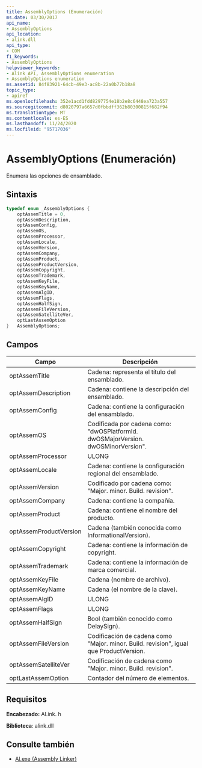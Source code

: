 ```yaml
---
title: AssemblyOptions (Enumeración)
ms.date: 03/30/2017
api_name:
- AssemblyOptions
api_location:
- alink.dll
api_type:
- COM
f1_keywords:
- AssemblyOptions
helpviewer_keywords:
- Alink API, AssemblyOptions enumeration
- AssemblyOptions enumeration
ms.assetid: 84f83921-64cb-49e3-ac8b-22a0b77b18a8
topic_type:
- apiref
ms.openlocfilehash: 352e1acd1fdd8297754e18b2e8c6448ea723a557
ms.sourcegitcommit: d8020797a6657d0fbbdff362b80300815f682f94
ms.translationtype: MT
ms.contentlocale: es-ES
ms.lasthandoff: 11/24/2020
ms.locfileid: "95717036"
---
```

# <a name="assemblyoptions-enumeration"></a>AssemblyOptions (Enumeración)

Enumera las opciones de ensamblado.  
  
## <a name="syntax"></a>Sintaxis  
  
```cpp  
typedef enum _AssemblyOptions {  
    optAssemTitle = 0,  
    optAssemDescription,  
    optAssemConfig,  
    optAssemOS,  
    optAssemProcessor,  
    optAssemLocale,  
    optAssemVersion,  
    optAssemCompany,  
    optAssemProduct,  
    optAssemProductVersion,  
    optAssemCopyright,  
    optAssemTrademark,  
    optAssemKeyFile,  
    optAssemKeyName,  
    optAssemAlgID,  
    optAssemFlags,  
    optAssemHalfSign,  
    optAssemFileVersion,  
    optAssemSatelliteVer,  
    optLastAssemOption  
}   AssemblyOptions;  
```  
  
## <a name="fields"></a>Campos  
  
|Campo|Descripción|  
|-----------|-----------------|  
|optAssemTitle|Cadena: representa el título del ensamblado.|  
|optAssemDescription|Cadena: contiene la descripción del ensamblado.|  
|optAssemConfig|Cadena: contiene la configuración del ensamblado.|  
|optAssemOS|Codificada por cadena como: "dwOSPlatformId. dwOSMajorVersion. dwOSMinorVersion".|  
|optAssemProcessor|ULONG|  
|optAssemLocale|Cadena: contiene la configuración regional del ensamblado.|  
|optAssemVersion|Codificado por cadena como: "Major. minor. Build. revision".|  
|optAssemCompany|Cadena: contiene la compañía.|  
|optAssemProduct|Cadena: contiene el nombre del producto.|  
|optAssemProductVersion|Cadena (también conocida como InformationalVersion).|  
|optAssemCopyright|Cadena: contiene la información de copyright.|  
|optAssemTrademark|Cadena: contiene la información de marca comercial.|  
|optAssemKeyFile|Cadena (nombre de archivo).|  
|optAssemKeyName|Cadena (el nombre de la clave).|  
|optAssemAlgID|ULONG|  
|optAssemFlags|ULONG|  
|optAssemHalfSign|Bool (también conocido como DelaySign).|  
|optAssemFileVersion|Codificación de cadena como "Major. minor. Build. revision", igual que ProductVersion.|  
|optAssemSatelliteVer|Codificación de cadena como "Major. minor. Build. revision".|  
|optLastAssemOption|Contador del número de elementos.|  
  
## <a name="requirements"></a>Requisitos  

 **Encabezado:** ALink. h  
  
 **Biblioteca**: alink.dll  
  
## <a name="see-also"></a>Consulte también

- [Al.exe (Assembly Linker)](../../tools/al-exe-assembly-linker.md)
